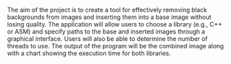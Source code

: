 The aim of the project is to create a tool for effectively removing black backgrounds from images and inserting them into a base image without losing quality. The application will allow users to choose a library (e.g., C++ or ASM) and specify paths to the base and inserted images through a graphical interface. Users will also be able to determine the number of threads to use. The output of the program will be the combined image along with a chart showing the execution time for both libraries.
